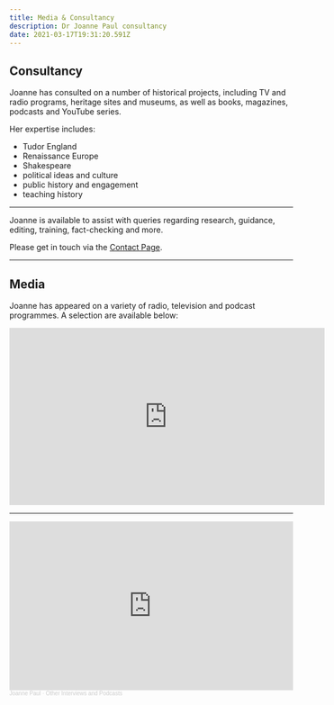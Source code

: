 ```yaml
---
title: Media & Consultancy
description: Dr Joanne Paul consultancy
date: 2021-03-17T19:31:20.591Z
---
```

## Consultancy

Joanne has consulted on a number of historical projects, including TV and radio programs, heritage sites and museums, as well as books, magazines, podcasts and YouTube series. 

Her expertise includes: 

* Tudor England
* Renaissance Europe 
* Shakespeare 
* political ideas and culture 
* public history and engagement 
* teaching history

- - -

Joanne is available to assist with queries regarding research, guidance, editing, training, fact-checking and more. 

Please get in touch via the [Contact Page](/contact).

- - -

## Media

Joanne has appeared on a variety of radio, television and podcast programmes. A selection are available below: 

<iframe width="560" height="315" src="https://www.youtube.com/embed/videoseries?list=PL5mt9ljgr-nGp8e9fTlCDjJLxozgQy90R" title="YouTube video player" frameborder="0" allow="accelerometer; autoplay; clipboard-write; encrypted-media; gyroscope; picture-in-picture" allowfullscreen></iframe>

<br/>

- - -

<iframe width="100%" height="300" scrolling="no" frameborder="no" allow="autoplay" src="https://w.soundcloud.com/player/?url=https%3A//api.soundcloud.com/playlists/308769732&color=%23ff5500&auto_play=false&hide_related=false&show_comments=true&show_user=true&show_reposts=false&show_teaser=true&visual=true"></iframe><div style="font-size: 10px; color: #cccccc;line-break: anywhere;word-break: normal;overflow: hidden;white-space: nowrap;text-overflow: ellipsis; font-family: Interstate,Lucida Grande,Lucida Sans Unicode,Lucida Sans,Garuda,Verdana,Tahoma,sans-serif;font-weight: 100;"><a href="https://soundcloud.com/joanne-paul-791586120" title="Joanne Paul" target="_blank" style="color: #cccccc; text-decoration: none;">Joanne Paul</a> · <a href="https://soundcloud.com/joanne-paul-791586120/sets/interviews-and-podcasts" title="Other Interviews and Podcasts" target="_blank" style="color: #cccccc; text-decoration: none;">Other Interviews and Podcasts</a></div>